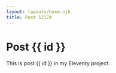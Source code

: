 ```yaml
---
layout: layouts/base.njk
title: Post 12174
---
```


# Post {{ id }}

This is post {{ id }} in my Eleventy project.

